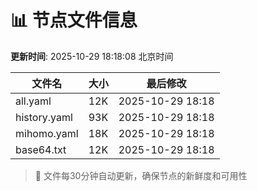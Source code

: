# 📊 节点文件信息

**更新时间**: 2025-10-29 18:18:08 北京时间

| 文件名 | 大小 | 最后修改 |
|--------|------|----------|
| all.yaml | 12K | 2025-10-29 18:18 |
| history.yaml | 93K | 2025-10-29 18:18 |
| mihomo.yaml | 18K | 2025-10-29 18:18 |
| base64.txt | 12K | 2025-10-29 18:18 |

> 🔄 文件每30分钟自动更新，确保节点的新鲜度和可用性
